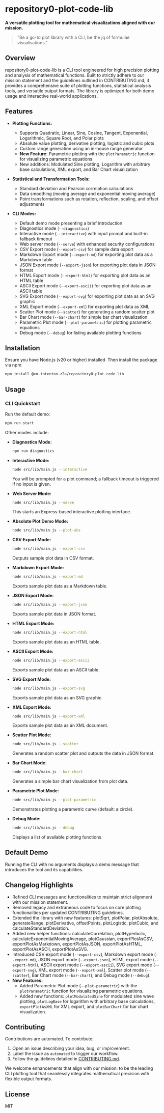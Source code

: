 # repository0-plot-code-lib

**A versatile plotting tool for mathematical visualizations aligned with our mission.**

> "Be a go-to plot library with a CLI, be the jq of formulae visualisations."

## Overview

repository0-plot-code-lib is a CLI tool engineered for high precision plotting and analysis of mathematical functions. Built to strictly adhere to our mission statement and the guidelines outlined in CONTRIBUTING.md, it provides a comprehensive suite of plotting functions, statistical analysis tools, and versatile output formats. The library is optimized for both demo usage and interactive real-world applications.

## Features

- **Plotting Functions:**
  - Supports Quadratic, Linear, Sine, Cosine, Tangent, Exponential, Logarithmic, Square Root, and Polar plots
  - Absolute value plotting, derivative plotting, logistic and cubic plots
  - Custom range generation using an in-house range generator
  - **New Feature:** Parametric plotting with the `plotParametric` function for visualizing parametric equations
  - New additions: Modulated Sine plotting, Logarithm with arbitrary base calculations, XML export, and Bar Chart visualization

- **Statistical and Transformation Tools:**
  - Standard deviation and Pearson correlation calculations
  - Data smoothing (moving average and exponential moving average)
  - Point transformations such as rotation, reflection, scaling, and offset adjustments

- **CLI Modes:**
  - Default demo mode presenting a brief introduction
  - Diagnostics mode (`--diagnostics`)
  - Interactive mode (`--interactive`) with input prompt and built-in fallback timeout
  - Web server mode (`--serve`) with enhanced security configurations
  - CSV Export mode (`--export-csv`) for sample data export
  - Markdown Export mode (`--export-md`) for exporting plot data as a Markdown table
  - JSON Export mode (`--export-json`) for exporting plot data in JSON format
  - HTML Export mode (`--export-html`) for exporting plot data as an HTML table
  - ASCII Export mode (`--export-ascii`) for exporting plot data as an ASCII table
  - SVG Export mode (`--export-svg`) for exporting plot data as an SVG graphic
  - XML Export mode (`--export-xml`) for exporting plot data as XML
  - Scatter Plot mode (`--scatter`) for generating a random scatter plot
  - Bar Chart mode (`--bar-chart`) for simple bar chart visualization
  - Parametric Plot mode (`--plot-parametric`) for plotting parametric equations
  - Debug mode (`--debug`) for listing available plotting functions

## Installation

Ensure you have Node.js (v20 or higher) installed. Then install the package via npm:

```bash
npm install @xn-intenton-z2a/repository0-plot-code-lib
```

## Usage

### CLI Quickstart

Run the default demo:

```bash
npm run start
```

Other modes include:

- **Diagnostics Mode:**
  ```bash
  npm run diagnostics
  ```

- **Interactive Mode:**
  ```bash
  node src/lib/main.js --interactive
  ```
  You will be prompted for a plot command; a fallback timeout is triggered if no input is given.

- **Web Server Mode:**
  ```bash
  node src/lib/main.js --serve
  ```
  This starts an Express-based interactive plotting interface.

- **Absolute Plot Demo Mode:**
  ```bash
  node src/lib/main.js --plot-abs
  ```

- **CSV Export Mode:**
  ```bash
  node src/lib/main.js --export-csv
  ```
  Outputs sample plot data in CSV format.

- **Markdown Export Mode:**
  ```bash
  node src/lib/main.js --export-md
  ```
  Exports sample plot data as a Markdown table.

- **JSON Export Mode:**
  ```bash
  node src/lib/main.js --export-json
  ```
  Exports sample plot data in JSON format.

- **HTML Export Mode:**
  ```bash
  node src/lib/main.js --export-html
  ```
  Exports sample plot data as an HTML table.

- **ASCII Export Mode:**
  ```bash
  node src/lib/main.js --export-ascii
  ```
  Exports sample plot data as an ASCII table.

- **SVG Export Mode:**
  ```bash
  node src/lib/main.js --export-svg
  ```
  Exports sample plot data as an SVG graphic.

- **XML Export Mode:**
  ```bash
  node src/lib/main.js --export-xml
  ```
  Exports sample plot data as an XML document.

- **Scatter Plot Mode:**
  ```bash
  node src/lib/main.js --scatter
  ```
  Generates a random scatter plot and outputs the data in JSON format.

- **Bar Chart Mode:**
  ```bash
  node src/lib/main.js --bar-chart
  ```
  Generates a simple bar chart visualization from plot data.

- **Parametric Plot Mode:**
  ```bash
  node src/lib/main.js --plot-parametric
  ```
  Demonstrates plotting a parametric curve (default: a circle).

- **Debug Mode:**
  ```bash
  node src/lib/main.js --debug
  ```
  Displays a list of available plotting functions.

## Default Demo

Running the CLI with no arguments displays a demo message that introduces the tool and its capabilities.

## Changelog Highlights

- Refined CLI messages and functionalities to maintain strict alignment with our mission statement.
- Removed legacy and extraneous code to focus on core plotting functionalities per updated CONTRIBUTING guidelines.
- Extended the library with new features: plotSqrt, plotPolar, plotAbsolute, generateRange, plotDerivative, offsetPoints, plotLogistic, plotCubic, and calculateStandardDeviation.
- Added new helper functions: calculateCorrelation, plotHyperbolic, calculateExponentialMovingAverage, plotGaussian, exportPlotAsCSV, exportPlotAsMarkdown, exportPlotAsJSON, exportPlotAsHTML, exportPlotAsASCII, exportPlotAsSVG.
- Introduced CSV export mode (`--export-csv`), Markdown export mode (`--export-md`), JSON export mode (`--export-json`), HTML export mode (`--export-html`), ASCII export mode (`--export-ascii`), SVG export mode (`--export-svg`), XML export mode (`--export-xml`), Scatter plot mode (`--scatter`), Bar Chart mode (`--bar-chart`), and Debug mode (`--debug`).
- **New Features:**
  - Added Parametric Plot mode (`--plot-parametric`) with the `plotParametric` function for visualizing parametric equations.
  - Added new functions: `plotModulatedSine` for modulated sine wave plotting, `plotLogBase` for logarithm with arbitrary base calculations, `exportPlotAsXML` for XML export, and `plotBarChart` for bar chart visualization.

## Contributing

Contributions are automated. To contribute:

1. Open an issue describing your idea, bug, or improvement.
2. Label the issue as `automated` to trigger our workflow.
3. Follow the guidelines detailed in [CONTRIBUTING.md](./CONTRIBUTING.md).

We welcome enhancements that align with our mission: to be the leading CLI plotting tool that seamlessly integrates mathematical precision with flexible output formats.

## License

MIT
